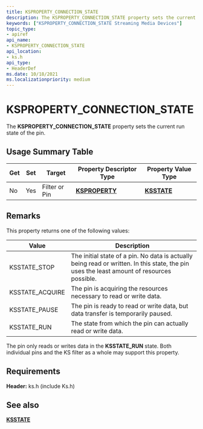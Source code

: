 ```yaml
---
title: KSPROPERTY_CONNECTION_STATE
description: The KSPROPERTY_CONNECTION_STATE property sets the current run state of the pin.
keywords: ["KSPROPERTY_CONNECTION_STATE Streaming Media Devices"]
topic_type:
- apiref
api_name:
- KSPROPERTY_CONNECTION_STATE
api_location:
- ks.h
api_type:
- HeaderDef
ms.date: 10/18/2021
ms.localizationpriority: medium
---
```


# KSPROPERTY_CONNECTION_STATE

The **KSPROPERTY_CONNECTION_STATE** property sets the current run state of the pin.

## Usage Summary Table

| Get | Set | Target | Property Descriptor Type | Property Value Type |
|--|--|--|--|--|
| No | Yes | Filter or Pin | [**KSPROPERTY**](/windows-hardware/drivers/stream/ksproperty-structure) | [**KSSTATE**](/windows-hardware/drivers/ddi/ks/ne-ks-ksstate) |

## Remarks

This property returns one of the following values:

| Value | Description |
|--|--|
| KSSTATE_STOP | The initial state of a pin. No data is actually being read or written. In this state, the pin uses the least amount of resources possible. |
| KSSTATE_ACQUIRE | The pin is acquiring the resources necessary to read or write data. |
| KSSTATE_PAUSE | The pin is ready to read or write data, but data transfer is temporarily paused. |
| KSSTATE_RUN | The state from which the pin can actually read or write data. |

The pin only reads or writes data in the **KSSTATE_RUN** state. Both individual pins and the KS filter as a whole may support this property.

## Requirements

**Header:** ks.h (include Ks.h)

## See also

[**KSSTATE**](/windows-hardware/drivers/ddi/ks/ne-ks-ksstate)
